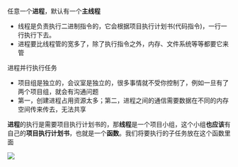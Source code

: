 
任意一个**进程**，默认有一个**主线程**
- 线程是负责执行二进制指令的，它会根据项目执行计划书(代码指令)，一行一行执行下去。
- 进程要比线程管的宽多了，除了执行指令之外，内存、文件系统等等都要它来管

进程并行执行任务
- 项目组是独立的，会议室是独立的，很多事情就不受你控制了，例如一旦有了两个项目组，就会有沟通问题
- 第一，创建进程占用资源太多；第二，进程之间的通信需要数据在不同的内存空间传来传去，无法共享

**进程**的执行是需要项目执行计划书的，那**线程**是一个项目小组，这个小组**也应该**有自己的**项目执行计划书**，也就是一个**函数**。我们将要执行的子任务放在这个函数里面

![](http://tvax2.sinaimg.cn/large/006gDTsUgy1g8o5bshi60j31u71mlan3.jpg)
